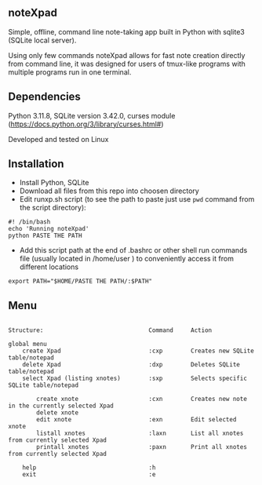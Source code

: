 **noteXpad**
---
Simple, offline, command line note-taking app built in Python with sqlite3 (SQLite local server). 

Using only few commands noteXpad allows for fast note creation directly from command line, it was designed for users of tmux-like programs with multiple programs run in one terminal.

**Dependencies**
---

Python 3.11.8,
SQLite version 3.42.0,
curses module (https://docs.python.org/3/library/curses.html#)

Developed and tested on Linux

**Installation**
---
- Install Python, SQLite
- Download all files from this repo into choosen directory
- Edit runxp.sh script (to see the path to paste just use `pwd` command from the script directory):
```
#! /bin/bash
echo 'Running noteXpad'
python PASTE THE PATH
```
- Add this script path at the end of .bashrc or other shell run commands file (usually located in /home/user ) to conveniently access it from different locations
```
export PATH="$HOME/PASTE THE PATH/:$PATH"
```

**Menu**
---

```console

Structure:                              Command     Action

global menu
    create Xpad                         :cxp        Creates new SQLite table/notepad
    delete Xpad                         :dxp        Deletes SQLite table/notepad
    select Xpad (listing xnotes)        :sxp        Selects specific SQLite table/notepad

        create xnote                    :cxn        Creates new note in the currently selected Xpad
        delete xnote
        edit xnote                      :exn        Edit selected xnote
        listall xnotes                  :laxn       List all xnotes from currently selected Xpad
        printall xnotes                 :paxn       Print all xnotes from currently selected Xpad
        
    help                                :h
    exit                                :e
```


